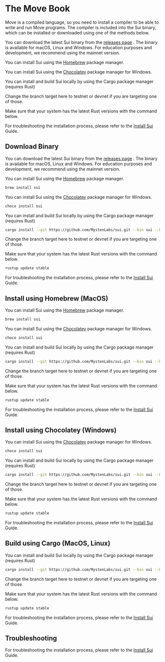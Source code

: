 # The Move Book

Move is a compiled language, so you need to install a compiler to be able to write and run Move
programs. The compiler is included into the Sui binary, which can be installed or downloaded using
one of the methods below.

You can download the latest Sui binary from the
 [releases page](https://github.com/MystenLabs/sui/releases) . The binary is available for macOS,
Linux and Windows. For education purposes and development, we recommend using the  mainnet  version.

You can install Sui using the  [Homebrew](https://brew.sh/)  package manager.

You can install Sui using the  [Chocolatey](https://chocolatey.org/install)  package manager for
Windows.

You can install and build Sui locally by using the Cargo package manager (requires Rust)

Change the branch target here to  testnet  or  devnet  if you are targeting one of those.

Make sure that your system has the latest Rust versions with the command below.

For troubleshooting the installation process, please refer to the
 [Install Sui](https://docs.sui.io/guides/developer/getting-started/sui-install)  Guide.

## Download Binary

You can download the latest Sui binary from the
 [releases page](https://github.com/MystenLabs/sui/releases) . The binary is available for macOS,
Linux and Windows. For education purposes and development, we recommend using the  mainnet  version.

You can install Sui using the  [Homebrew](https://brew.sh/)  package manager.

```bash
brew install sui
```

You can install Sui using the  [Chocolatey](https://chocolatey.org/install)  package manager for
Windows.

```bash
choco install sui
```

You can install and build Sui locally by using the Cargo package manager (requires Rust)

```bash
cargo install --git https://github.com/MystenLabs/sui.git --bin sui --branch mainnet
```

Change the branch target here to  testnet  or  devnet  if you are targeting one of those.

Make sure that your system has the latest Rust versions with the command below.

```bash
rustup update stable
```

For troubleshooting the installation process, please refer to the
 [Install Sui](https://docs.sui.io/guides/developer/getting-started/sui-install)  Guide.

## Install using Homebrew (MacOS)

You can install Sui using the  [Homebrew](https://brew.sh/)  package manager.

```bash
brew install sui
```

You can install Sui using the  [Chocolatey](https://chocolatey.org/install)  package manager for
Windows.

```bash
choco install sui
```

You can install and build Sui locally by using the Cargo package manager (requires Rust)

```bash
cargo install --git https://github.com/MystenLabs/sui.git --bin sui --branch mainnet
```

Change the branch target here to  testnet  or  devnet  if you are targeting one of those.

Make sure that your system has the latest Rust versions with the command below.

```bash
rustup update stable
```

For troubleshooting the installation process, please refer to the
 [Install Sui](https://docs.sui.io/guides/developer/getting-started/sui-install)  Guide.

## Install using Chocolatey (Windows)

You can install Sui using the  [Chocolatey](https://chocolatey.org/install)  package manager for
Windows.

```bash
choco install sui
```

You can install and build Sui locally by using the Cargo package manager (requires Rust)

```bash
cargo install --git https://github.com/MystenLabs/sui.git --bin sui --branch mainnet
```

Change the branch target here to  testnet  or  devnet  if you are targeting one of those.

Make sure that your system has the latest Rust versions with the command below.

```bash
rustup update stable
```

For troubleshooting the installation process, please refer to the
 [Install Sui](https://docs.sui.io/guides/developer/getting-started/sui-install)  Guide.

## Build using Cargo (MacOS, Linux)

You can install and build Sui locally by using the Cargo package manager (requires Rust)

```bash
cargo install --git https://github.com/MystenLabs/sui.git --bin sui --branch mainnet
```

Change the branch target here to  testnet  or  devnet  if you are targeting one of those.

Make sure that your system has the latest Rust versions with the command below.

```bash
rustup update stable
```

For troubleshooting the installation process, please refer to the
 [Install Sui](https://docs.sui.io/guides/developer/getting-started/sui-install)  Guide.

## Troubleshooting

For troubleshooting the installation process, please refer to the
 [Install Sui](https://docs.sui.io/guides/developer/getting-started/sui-install)  Guide.